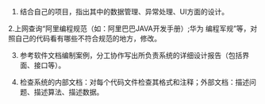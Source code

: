1. 结合自己的项目，指出其中的数据管理、异常处理、UI方面的设计。


2.上网查询“阿里编程规范（如：阿里巴巴JAVA开发手册）;华为 编程军规”等，对照自己的代码看有哪些不符合规范的地方，修改。

3. 参考软件文档编制案例，分工协作写出所负责系统的详细设计报告（包括界面、接口等）。

4. 检查系统的内部文档：对每个代码文件检查其格式和注释；外部文档：描述问题、描述算法、描述数据。
